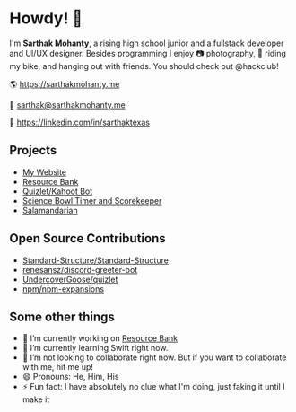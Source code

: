 # Howdy! 👋

I'm **Sarthak Mohanty**, a rising high school junior and a fullstack developer and UI/UX designer. Besides programming I enjoy 📷 photography, 🚵 riding my bike, and hanging out with friends. You should check out @hackclub!

🌎 https://sarthakmohanty.me

📨 [sarthak@sarthakmohanty.me](mailto:sarthak@sarthakmohanty.me)

💼 https://linkedin.com/in/sarthaktexas

## Projects
- [My Website](https://github.com/sarthaktexas/sarthaktexas.github.io)
- [Resource Bank](https://github.com/sarthakmohantyinc/Opes)
- [Quizlet/Kahoot Bot](https://github.com/sarthaktexas/)
- [Science Bowl Timer and Scorekeeper](https://github.com/sarthaktexas/ScienceBowlScoreTimer)
- [Salamandarian](https://github.com/sarthaktexas/Salamandarian)

## Open Source Contributions

- [Standard-Structure/Standard-Structure](https://github.com/Standard-Structure/Standard-Structure) 
- [renesansz/discord-greeter-bot](https://github.com/renesansz/discord-greeter-bot)
- [UndercoverGoose/quizlet](https://github.com/UndercoverGoose/quizlet)
- [npm/npm-expansions](https://github.com/npm/npm-expansions)

## Some other things

- 🔭 I’m currently working on [Resource Bank](https://rb.sarthakmohanty.me)
- 🌱 I’m currently learning Swift right now.
- 👯 I’m not looking to collaborate right now. But if you want to collaborate with me, hit me up!
- 😄 Pronouns: He, Him, His
- ⚡ Fun fact: I have absolutely no clue what I'm doing, just faking it until I make it
